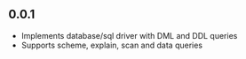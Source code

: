 ## 0.0.1
* Implements database/sql driver with DML and DDL queries
* Supports scheme, explain, scan and data queries